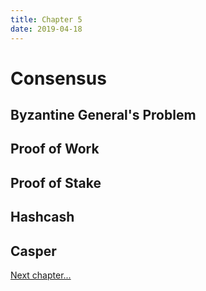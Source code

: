 ```yaml
---
title: Chapter 5
date: 2019-04-18
---
```


# Consensus

## Byzantine General's Problem

## Proof of Work

## Proof of Stake

## Hashcash

## Casper


<a href="ch6.html">Next chapter...</a>
